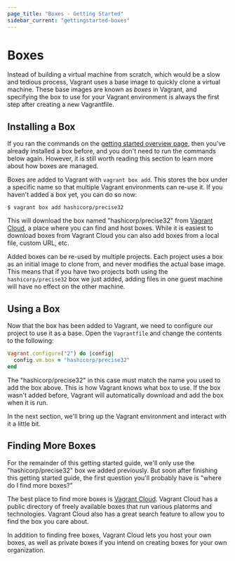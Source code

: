 ```yaml
---
page_title: "Boxes - Getting Started"
sidebar_current: "gettingstarted-boxes"
---
```


# Boxes

Instead of building a virtual machine from scratch, which would be a
slow and tedious process, Vagrant uses a base image to quickly clone
a virtual machine. These base images are known as _boxes_ in Vagrant,
and specifying the box to use for your Vagrant environment is always
the first step after creating a new Vagrantfile.

## Installing a Box

If you ran the commands on the [getting started overview page](/v2/getting-started/index.html),
then you've already installed a box before, and you don't need to run
the commands below again. However, it is still worth reading this section
to learn more about how boxes are managed.

Boxes are added to Vagrant with `vagrant box add`. This stores the box
under a specific name so that multiple Vagrant environments can re-use it.
If you haven't added a box yet, you can do so now:

```
$ vagrant box add hashicorp/precise32
```

This will download the box named "hashicorp/precise32" from
[Vagrant Cloud](https://vagrantcloud.com), a place where you can find
and host boxes. While it is easiest to download boxes from Vagrant Cloud
you can also add boxes from a local file, custom URL, etc.

Added boxes can be re-used by multiple projects. Each project uses a box
as an initial image to clone from, and never modifies the actual base
image. This means that if you have two projects both using the `hashicorp/precise32`
box we just added, adding files in one guest machine will have no effect
on the other machine.

## Using a Box

Now that the box has been added to Vagrant, we need to configure our
project to use it as a base. Open the `Vagrantfile` and change the
contents to the following:

```ruby
Vagrant.configure("2") do |config|
  config.vm.box = "hashicorp/precise32"
end
```

The "hashicorp/precise32" in this case must match the name you used to add
the box above. This is how Vagrant knows what box to use. If the box wasn't
added before, Vagrant will automatically download and add the box when it is
run.

In the next section, we'll bring up the Vagrant environment and interact
with it a little bit.

## Finding More Boxes

For the remainder of this getting started guide, we'll only use the
"hashicorp/precise32" box we added previously. But soon after finishing
this getting started guide, the first question you'll probably have is
"where do I find more boxes?"

The best place to find more boxes is [Vagrant Cloud](https://vagrantcloud.com).
Vagrant Cloud has a public directory of freely available boxes that
run various platorms and technologies. Vagrant Cloud also has a great search
feature to allow you to find the box you care about.

In addition to finding free boxes, Vagrant Cloud lets you host your own
boxes, as well as private boxes if you intend on creating boxes for your
own organization.

